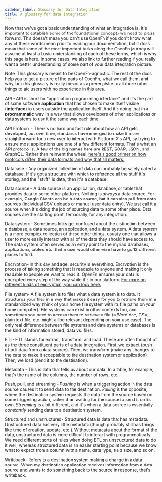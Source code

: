 ```yaml
---
sidebar_label: Glossary for Data Integration
title: A glossary for data integration
---
```



Now that we've got a basic understanding of what an integration is, it's important to establish some of the foundational concepts we need to press forward. This doesn't mean you can't use OpenFn if you don't know what any of these words mean prior to reading our documentation, but it does mean that some of the most important tasks along the OpenFn journey will assume at least a basic understanding of each of these terms, which is why this page is here. In some cases, we also link to further reading if you really want a better understanding of some part of your data integration picture. 

Note: This glossary is meant to be OpenFn-agnostic. The rest of the docs help you to get a picture of the parts of OpenFn, what we call them, and why, but this glossary is really meant as a prerequisite to all those other things to aid users with no experience in this area.


API - API is short for "application programming interface," and it's the part of some software <b>application</b> that has chosen to make itself visible (<b>interface</b>) to users outside the application itself. And it's doing that in a <b>programmatic</b> way, in a way that allows developers of other applications or data systems to use it the same way each time.  

API Protocol - There's no hard and fast rule about how an API gets developed, but over time, standards have emerged to make it more straightforward for a new user to interact with Platform X's API, by trying to ensure most applications use one of a few different formats. That's what an API protocol is. A few of the big names here are REST, SOAP, JSON, and GraphQL. Rather than reinvent the wheel, [here's a good primer on how protocols differ, their data formats, and why that all matters.](https://frontend-digest.com/beginners-guide-to-apis-protocols-and-data-formats-f80cf7f30425])

Database - Any organized collection of data can probably be safely called a database. If it's got a structure with which to reference all the stuff it's storing, and the "stuff" is data, then it's a database.

Data source - A data source is an application, database, or table that provides data to some other platform. Nothing is <i>always</i> a data source. For example, Google Sheets can be a data source, but it can also pull from data sources (individual CSV uploads or manual user data entry). We just call it a source when it's doing the job of sourcing data to some other place. Data sources are the starting point, temporally, for any integration. 

Data system - Sometimes folks get confused about the distinction between a database, a data source, an application, and a data system. A data <i>system</i> is a more complex collection of these other things, usually one that allows a user to more easily interact with all of the data they should have access to. The data system often serves as an entry point to the myriad databases, applications, tables, etc. that a user would otherwise have to go 12 different places to find. 

Encryption- In this day and age, security is everything. Encryption is the process of taking something that is readable to anyone and making it only readable to people we want to read it. OpenFn ensures your data is encrypted every step of the way while it's in our platform. [For more on different kinds of encryption, you can look here.](https://ssd.eff.org/en/node/36) 

File system- A file system is to files what a data system is to data. It structures your files in a way that makes it easy for you to retrieve them in a standardized way (think of your home file system with its file paths on your home computer). File systems can exist in other contexts too, and sometimes you need to access them to retrieve a file (a Word doc, CSV, plain text file, etc. might all be relevant depending on your use case). The only real difference between file systems and data systems or databases is the kind of information stored, data vs. files.

ETL- ETL stands for extract, transform, and load. These are often thought of as the three constituent parts of a data integration. First, we extract (push of pull data from a data source). Then, we transform (make any changes to the data to make it acceptable to the destination system or application). Then, we load (send it to the destination).

Metadata - This is data that tells us about our data. In a table, for example, that's the name of the columns, the number of rows, etc. 

Push, pull, and streaming - <i>Pushing</i> is when a triggering action in the data source causes it to send data to the destination. <i>Pulling</i> is the opposite, where the destination system requests the data from the source based on some triggering action, rather than waiting for the source to send it on its own. <i>Streaming</i> is a bit different, and it's when a data source is essentially <i>constantly</i> sending data to a destination system.

Structured and unstructured- Structured data is data that has metadata. Unstructured data has very little metadata (though probably still has things like time of creation, update, etc.). Without metadata about the format of the data, unstructured data is more difficult to interact with programmatically. We need different sorts of rules when doing ETL on unstructured data to do it well, whereas structured data is an easier starting point because we know what to expect from a column with a name, data type, field size, and so on.

Writeback- Refers to a destination system making a change in a data source. When my destination application receives information from a data source and wants to do something back to the source in response, that's writeback.

